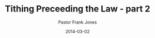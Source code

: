 ---
lunr: "true"
title: "Tithing Preceeding the Law - part 2"
author: "Pastor Frank Jones"
postDate: "03-02-2014"
date: 2014-03-02
category: "sermons"
slug: "2014/03/03022014_ffc"
icon: microphone
audioLink: "03022014_ffc"
tags: [tithing]
mp3: "03022014_ffc/03022014.mp3"
ogg: "03022014_ffc/03022014.ogg"
linkurl: "https://archive.org/download/03022014_ffc/03022014_ffc_files.xml"
ipath: "https://archive.org/download/03022014_ffc/03022014.mp3"
layout: sermon.html
---
